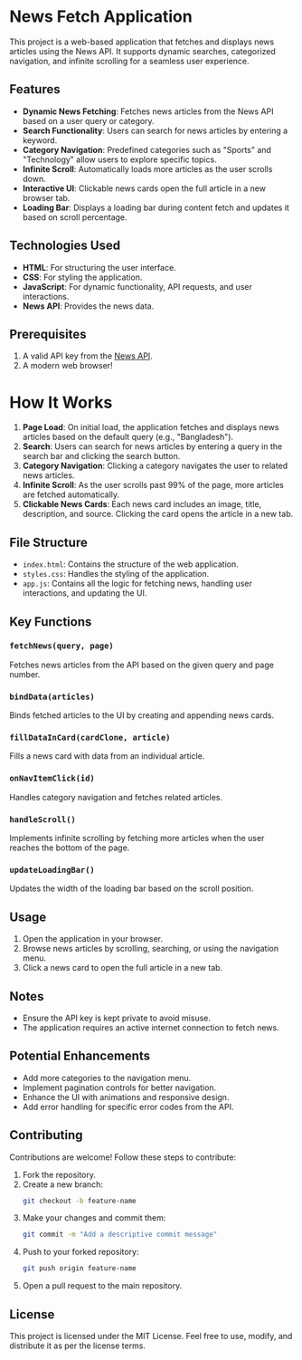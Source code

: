 
# News Fetch Application

This project is a web-based application that fetches and displays news articles using the News API. It supports dynamic searches, categorized navigation, and infinite scrolling for a seamless user experience.

## Features

- **Dynamic News Fetching**: Fetches news articles from the News API based on a user query or category.
- **Search Functionality**: Users can search for news articles by entering a keyword.
- **Category Navigation**: Predefined categories such as "Sports" and "Technology" allow users to explore specific topics.
- **Infinite Scroll**: Automatically loads more articles as the user scrolls down.
- **Interactive UI**: Clickable news cards open the full article in a new browser tab.
- **Loading Bar**: Displays a loading bar during content fetch and updates it based on scroll percentage.

## Technologies Used

- **HTML**: For structuring the user interface.
- **CSS**: For styling the application.
- **JavaScript**: For dynamic functionality, API requests, and user interactions.
- **News API**: Provides the news data.

## Prerequisites

1. A valid API key from the [News API](https://newsapi.org/).
2. A modern web browser!

# How It Works

1. **Page Load**: On initial load, the application fetches and displays news articles based on the default query (e.g., "Bangladesh").
2. **Search**: Users can search for news articles by entering a query in the search bar and clicking the search button.
3. **Category Navigation**: Clicking a category navigates the user to related news articles.
4. **Infinite Scroll**: As the user scrolls past 99% of the page, more articles are fetched automatically.
5. **Clickable News Cards**: Each news card includes an image, title, description, and source. Clicking the card opens the article in a new tab.

## File Structure

- `index.html`: Contains the structure of the web application.
- `styles.css`: Handles the styling of the application.
- `app.js`: Contains all the logic for fetching news, handling user interactions, and updating the UI.

## Key Functions

### `fetchNews(query, page)`
Fetches news articles from the API based on the given query and page number.

### `bindData(articles)`
Binds fetched articles to the UI by creating and appending news cards.

### `fillDataInCard(cardClone, article)`
Fills a news card with data from an individual article.

### `onNavItemClick(id)`
Handles category navigation and fetches related articles.

### `handleScroll()`
Implements infinite scrolling by fetching more articles when the user reaches the bottom of the page.

### `updateLoadingBar()`
Updates the width of the loading bar based on the scroll position.

## Usage

1. Open the application in your browser.
2. Browse news articles by scrolling, searching, or using the navigation menu.
3. Click a news card to open the full article in a new tab.

## Notes

- Ensure the API key is kept private to avoid misuse.
- The application requires an active internet connection to fetch news.

## Potential Enhancements

- Add more categories to the navigation menu.
- Implement pagination controls for better navigation.
- Enhance the UI with animations and responsive design.
- Add error handling for specific error codes from the API.

## Contributing

Contributions are welcome! Follow these steps to contribute:

1. Fork the repository.
2. Create a new branch:
   ```bash
   git checkout -b feature-name
   ```
3. Make your changes and commit them:
   ```bash
   git commit -m "Add a descriptive commit message"
   ```
4. Push to your forked repository:
   ```bash
   git push origin feature-name
   ```
5. Open a pull request to the main repository.

## License

This project is licensed under the MIT License. Feel free to use, modify, and distribute it as per the license terms.

